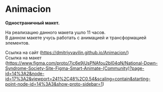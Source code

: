 # Animacion

**Одностраничный макет.**

На реализацию данного макета ушло 11 часов.<br>
В данном макете учусь работать с анимацией и трансформацией элементов.


Ссылка на сайт (https://dmitriyvavilin.github.io/Animacion/)<br>
Ссылка на макет (https://www.figma.com/proto/7jc6e9jUsPNAfou2bl04qN/National-Down-Syndrome-Society-Site-Figma-Smart-Animate-(Community)?page-id=14%3A2&node-id=17%3A2&viewport=241%2C48%2C0.54&scaling=contain&starting-point-node-id=14%3A3&show-proto-sidebar=1)
